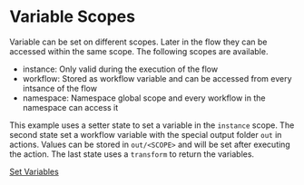 # Variable Scopes

Variable can be set on different scopes. Later in the flow they can be accessed within the same scope. The following scopes are available.

- instance: Only valid during the execution of the flow
- workflow: Stored as workflow variable and can be accessed from every intsance of the flow
- namespace: Namespace global scope and every workflow in the namespace can access it

This example uses a setter state to set a variable in the `instance` scope. The second state set a workflow variable with the special output folder `out` in actions. Values can be stored in `out/<SCOPE>` and will be set after executing the action. The last state uses a `transform` to return the variables.

[Set Variables](workflow-scope.yaml)
